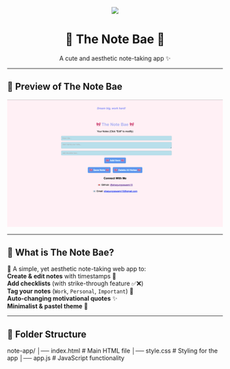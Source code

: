 <div align="center">
    <img src="https://i.imgur.com/Ju7lN31.png" width="120"/>
    <h1> 🎀 The Note Bae 🎀 </h1>
    <p>A cute and aesthetic note-taking app ✨</p>
</div>

---

## 🌸 **Preview of The Note Bae**  
![Preview](https://raw.githubusercontent.com/shagungoswami15/Note_Bae/47886f2bce2af851701359b3d209c9e126f5203a/screenshot.png)  

---

## 📝 **What is The Note Bae?**  
🌷 A simple, yet aesthetic note-taking web app to:  
 **Create & edit notes** with timestamps 📜  
 **Add checklists** (with strike-through feature ✅❌)  
 **Tag your notes** (`Work`, `Personal`, `Important`) 📌  
 **Auto-changing motivational quotes** ✨  
 **Minimalist & pastel theme** 🎨  

---

## 📂 **Folder Structure**
note-app/ │── index.html # Main HTML file │── style.css # Styling for the app │── app.js # JavaScript functionality 
